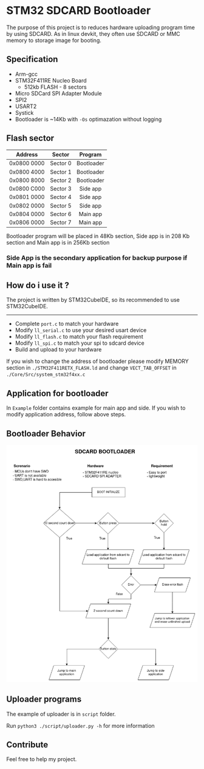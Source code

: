 # STM32 SDCARD Bootloader
The purpose of this project is to reduces  hardware uploading program time by using SDCARD. As in linux devkit, they often use SDCARD or MMC memory to storage image for booting.
## Specification
- Arm-gcc
- STM32F411RE Nucleo Board
	- 512kb FLASH - 8 sectors
- Micro SDCard SPI Adapter Module 
- SPI2
- USART2
- Systick
- Bootloader is ~14Kb with ```-Os``` optimazation without logging
## Flash sector
| Address | Sector | Program |
| :---:  | :---: | :---: |
| 0x0800 0000 | Sector 0 | Bootloader |
| 0x0800 4000 | Sector 1 | Bootloader |
| 0x0800 8000 | Sector 2 | Bootloader |
| 0x0800 C000 | Sector 3 | Side app |
| 0x0801 0000 | Sector 4 | Side app |
| 0x0802 0000 | Sector 5 | Side app |
| 0x0804 0000 | Sector 6 | Main app |
| 0x0806 0000 | Sector 7 | Main app |

Bootloader program will be placed in 48Kb section, Side app is in 208 Kb section and Main app is in 256Kb section 

### **Side App is the secondary application for backup purpose if Main app is fail**
## How do i use it ?
The project is written by STM32CubeIDE, so its recommended to use STM32CubeIDE.

---
- Complete ```port.c``` to match your hardware
- Modify ```ll_serial.c``` to use your desired usart device
- Modify ```ll_flash.c``` to match your flash requirement
- Modify ```ll_spi.c```  to match your spi to sdcard device
- Build and upload to your hardware

If you wish to change the address of bootloader please modify MEMORY section in ```./STM32F411RETX_FLASH.ld``` and change ```VECT_TAB_OFFSET``` in ```./Core/Src/system_stm32f4xx.c```

## Application for bootloader
In ```Example``` folder contains example for main app and side. If you wish to modify application address, follow above steps.
## Bootloader Behavior
![img](./assets/flowchart.png "Bootloader flowchart")

## Uploader programs
The example of uploader is in ```script``` folder.

Run ```python3 ./script/uploader.py -h``` for more information
## Contribute
Feel free to help my project.

